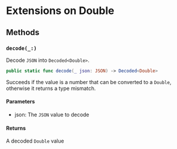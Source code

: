 # Extensions on Double

## Methods

### `decode(_:)`

Decode `JSON` into `Decoded<Double>`.

``` swift
public static func decode(_ json: JSON) -> Decoded<Double> 
```

Succeeds if the value is a number that can be converted to a `Double`,
otherwise it returns a type mismatch.

#### Parameters

  - json: The `JSON` value to decode

#### Returns

A decoded `Double` value
